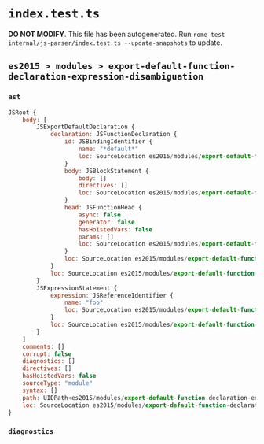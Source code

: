 # `index.test.ts`

**DO NOT MODIFY**. This file has been autogenerated. Run `rome test internal/js-parser/index.test.ts --update-snapshots` to update.

## `es2015 > modules > export-default-function-declaration-expression-disambiguation`

### `ast`

```javascript
JSRoot {
	body: [
		JSExportDefaultDeclaration {
			declaration: JSFunctionDeclaration {
				id: JSBindingIdentifier {
					name: "*default*"
					loc: SourceLocation es2015/modules/export-default-function-declaration-expression-disambiguation/input.js 1:15-1:29
				}
				body: JSBlockStatement {
					body: []
					directives: []
					loc: SourceLocation es2015/modules/export-default-function-declaration-expression-disambiguation/input.js 1:27-1:29
				}
				head: JSFunctionHead {
					async: false
					generator: false
					hasHoistedVars: false
					params: []
					loc: SourceLocation es2015/modules/export-default-function-declaration-expression-disambiguation/input.js 1:24-1:26
				}
				loc: SourceLocation es2015/modules/export-default-function-declaration-expression-disambiguation/input.js 1:15-1:29
			}
			loc: SourceLocation es2015/modules/export-default-function-declaration-expression-disambiguation/input.js 1:0-1:29
		}
		JSExpressionStatement {
			expression: JSReferenceIdentifier {
				name: "foo"
				loc: SourceLocation es2015/modules/export-default-function-declaration-expression-disambiguation/input.js 2:1-2:4 (foo)
			}
			loc: SourceLocation es2015/modules/export-default-function-declaration-expression-disambiguation/input.js 2:0-2:6
		}
	]
	comments: []
	corrupt: false
	diagnostics: []
	directives: []
	hasHoistedVars: false
	sourceType: "module"
	syntax: []
	path: UIDPath<es2015/modules/export-default-function-declaration-expression-disambiguation/input.js>
	loc: SourceLocation es2015/modules/export-default-function-declaration-expression-disambiguation/input.js 1:0-3:0
}
```

### `diagnostics`

```

```
